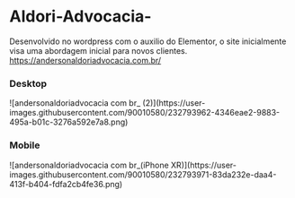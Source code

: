 # Aldori-Advocacia-
Desenvolvido no wordpress com o auxilio do Elementor, o site inicialmente visa uma abordagem inicial para novos clientes. </br>
https://andersonaldoriadvocacia.com.br/ </br>

<h3> Desktop </h3>
![andersonaldoriadvocacia com br_ (2)](https://user-images.githubusercontent.com/90010580/232793962-4346eae2-9883-495a-b01c-3276a592e7a8.png)
<h3> Mobile </h3>
![andersonaldoriadvocacia com br_(iPhone XR)](https://user-images.githubusercontent.com/90010580/232793971-83da232e-daa4-413f-b404-fdfa2cb4fe36.png)
